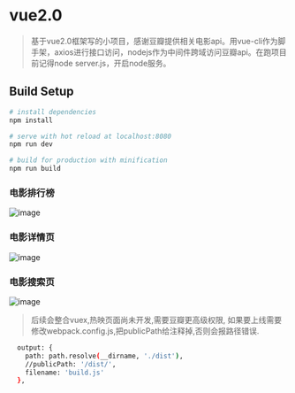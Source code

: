 # vue2.0

> 基于vue2.0框架写的小项目，感谢豆瓣提供相关电影api。用vue-cli作为脚手架，axios进行接口访问，nodejs作为中间件跨域访问豆瓣api。在跑项目前记得node server.js，开启node服务。

## Build Setup

``` bash
# install dependencies
npm install

# serve with hot reload at localhost:8080
npm run dev

# build for production with minification
npm run build
```

### 电影排行榜
![image](https://github.com/ps2qwert/vue2.0Test/blob/master/src/assets/list.png)

### 电影详情页
![image](https://github.com/ps2qwert/vue2.0Test/blob/master/src/assets/detail.png)

### 电影搜索页
![image](https://github.com/ps2qwert/vue2.0Test/blob/master/src/assets/search.png)


> 后续会整合vuex,热映页面尚未开发,需要豆瓣更高级权限, 如果要上线需要修改webpack.config.js,把publicPath给注释掉,否则会报路径错误.

``` bash
  output: {
    path: path.resolve(__dirname, './dist'),
    //publicPath: '/dist/',
    filename: 'build.js'
  },
```
